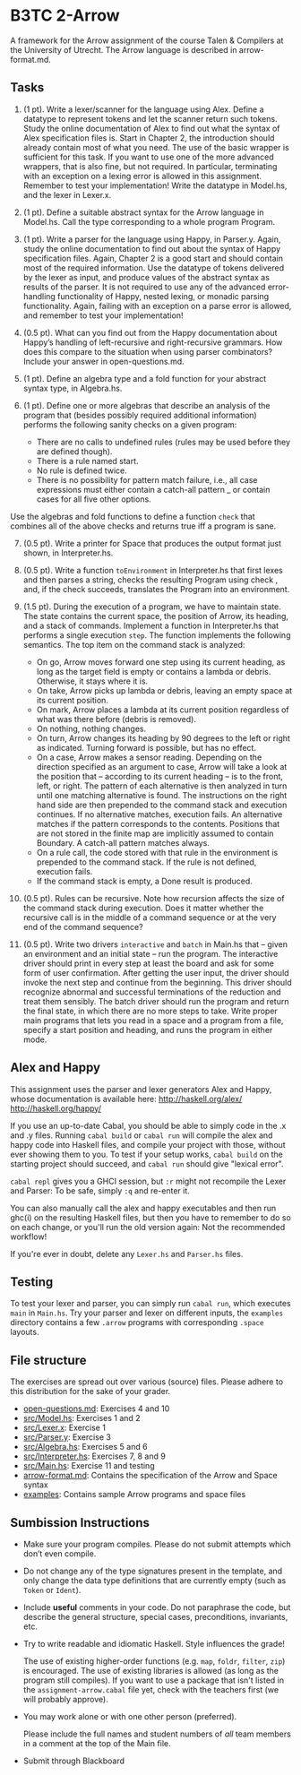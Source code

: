 # B3TC 2-Arrow
A framework for the Arrow assignment of the course Talen & Compilers at the University of Utrecht.
The Arrow language is described in arrow-format.md.

## Tasks

1. (1 pt). 
    Write a lexer/scanner for the language using Alex. Define a datatype to
    represent tokens and let the scanner return such tokens. Study the online documentation
    of Alex to find out what the syntax of Alex specification files is. Start in Chapter 2,
    the introduction should already contain most of what you need. The use of the basic
    wrapper is sufficient for this task. If you want to use one of the more advanced wrappers,
    that is also fine, but not required. In particular, terminating with an exception on a
    lexing error is allowed in this assignment. Remember to test your implementation!
    Write the datatype in Model.hs, and the lexer in Lexer.x.

2. (1 pt). 
    Define a suitable abstract syntax for the Arrow language in Model.hs. Call
    the type corresponding to a whole program Program.

3. (1 pt). 
    Write a parser for the language using Happy, in Parser.y. Again, study
    the online documentation to find out about the syntax of Happy specification files.
    Again, Chapter 2 is a good start and should contain most of the required information.
    Use the datatype of tokens delivered by the lexer as input, and produce values of the
    abstract syntax as results of the parser. It is not required to use any of the advanced
    error-handling functionality of Happy, nested lexing, or monadic parsing functionality.
    Again, failing with an exception on a parse error is allowed, and remember to test your
    implementation!

4. (0.5 pt). 
    What can you find out from the Happy documentation about Happy’s
    handling of left-recursive and right-recursive grammars. How does this compare to the
    situation when using parser combinators? Include your answer in open-questions.md.

5. (1 pt). 
  Define an algebra type and a fold function for your abstract syntax type, in Algebra.hs.

6. (1 pt). 
  Define one or more algebras that describe an analysis of the program that
  (besides possibly required additional information) performs the following sanity checks
  on a given program:
    * There are no calls to undefined rules (rules may be used before they are defined though).
    * There is a rule named start.
    * No rule is defined twice.
    * There is no possibility for pattern match failure, i.e., all case expressions must 
      either contain a catch-all pattern _ or contain cases for all five other options.
  
  Use the algebras and fold functions to define a function
  `check` that combines all of the above checks and returns true iff a program is sane.

7. (0.5 pt). 
  Write a printer for Space that produces the output format just shown, in Interpreter.hs.

8. (0.5 pt). 
  Write a function `toEnvironment` in Interpreter.hs that first lexes and then parses a string, 
  checks the resulting Program using check , and, if the check succeeds, 
  translates the Program into an environment.

9. (1.5 pt). 
  During the execution of a program, we have to maintain state. The state
  contains the current space, the position of Arrow, its heading, and a stack of commands.
  Implement a function in Interpreter.hs that performs a single execution `step`.
  The function implements the following semantics. The top item on the command stack
  is analyzed:
    * On go, Arrow moves forward one step using its current heading, as long as the
      target field is empty or contains a lambda or debris. Otherwise, it stays where it
      is.
    * On take, Arrow picks up lambda or debris, leaving an empty space at its current
      position.
    * On mark, Arrow places a lambda at its current position regardless of what was
      there before (debris is removed).
    * On nothing, nothing changes.
    * On turn, Arrow changes its heading by 90 degrees to the left or right as indicated.
      Turning forward is possible, but has no effect.
    * On a case, Arrow makes a sensor reading. Depending on the direction specified
      as an argument to case, Arrow will take a look at the position that – according to
      its current heading – is to the front, left, or right. The pattern of each alternative
      is then analyzed in turn until one matching alternative is found. The instructions
      on the right hand side are then prepended to the command stack and execution
      continues. If no alternative matches, execution fails. An alternative matches if the
      pattern corresponds to the contents. Positions that are not stored in the finite map
      are implicitly assumed to contain Boundary. A catch-all pattern matches always.
    * On a rule call, the code stored with that rule in the environment is prepended to
      the command stack. If the rule is not defined, execution fails.
    * If the command stack is empty, a Done result is produced.

10. (0.5 pt). 
  Rules can be recursive. Note how recursion affects the size of the command
  stack during execution. Does it matter whether the recursive call is in the middle
  of a command sequence or at the very end of the command sequence?

11. (0.5 pt). 
  Write two drivers `interactive` and `batch` in Main.hs that – given an environment and 
  an initial state – run the program. The interactive driver should print in every step at 
  least the board and ask for some form of user confirmation. After getting the user input, 
  the driver should invoke the next step and continue from the beginning. This driver should 
  recognize abnormal and successful terminations of the reduction and treat them sensibly. 
  The batch driver should run the program and return the final state, in which there are no 
  more steps to take. Write proper main programs that lets you read in a space and a program 
  from a file, specify a start position and heading, and runs the program in either mode.


## Alex and Happy
This assignment uses the parser and lexer generators Alex and Happy, 
whose documentation is available here:
http://haskell.org/alex/
http://haskell.org/happy/

If you use an up-to-date Cabal, you should be able to simply code in the .x and .y files.
Running `cabal build` or `cabal run` will compile the alex and happy code into Haskell
files, and compile your project with those, without ever showing them to you.
To test if your setup works, `cabal build` on the starting project should succeed, and `cabal run` should give "lexical error".

`cabal repl` gives you a GHCI session, but `:r` might not recompile the Lexer and Parser:
To be safe, simply `:q` and re-enter it.

You can also manually call the alex and happy executables and then run ghc(i) 
on the resulting Haskell files, but then you have to remember to do so on each change, 
or you'll run the old version again: Not the recommended workflow!

If you're ever in doubt, delete any `Lexer.hs` and `Parser.hs` files.

## Testing
To test your lexer and parser, you can simply run `cabal run`, which executes `main` in `Main.hs`.
Try your parser and lexer on different inputs, the `examples` directory contains a few `.arrow` programs with corresponding `.space` layouts.

## File structure
The exercises are spread out over various (source) files. Please adhere to this distribution for the sake of your grader.
 - [open-questions.md](open-questions.md): Exercises 4 and 10
 - [src/Model.hs](src/Model.hs): Exercises 1 and 2
 - [src/Lexer.x](src/Lexer.x): Exercise 1
 - [src/Parser.y](src/Parser.y): Exercise 3
 - [src/Algebra.hs](src/Algebra.hs): Exercises 5 and 6
 - [src/Interpreter.hs](src/Interpreter.hs): Exercises 7, 8 and 9
 - [src/Main.hs](src/Main.hs): Exercise 11 and testing
 - [arrow-format.md](arrow-format.md): Contains the specification of the Arrow and Space syntax
 - [examples](examples): Contains sample Arrow programs and space files

## Sumbission Instructions

* Make sure your program compiles.
  Please do not submit attempts which don’t even compile.

* Do not change any of the type signatures present in the template,
  and only change the data type definitions that are currently empty
  (such as `Token` or `Ident`).

* Include **useful** comments in your code.
  Do not paraphrase the code,
  but describe the general structure, special cases, preconditions, invariants, etc.

* Try to write readable and idiomatic Haskell.
  Style influences the grade!

    The use of existing higher-order functions (e.g. `map`, `foldr`, `filter`, `zip`) is encouraged.
    The use of existing libraries is allowed (as long as the program still compiles).
    If you want to use a package that isn't listed in the `assignment-arrow.cabal` file yet, check with the teachers first (we will probably approve).

* You may work alone or with one other person (preferred).

  Please include the full names and student numbers of *all* team members in a comment at the top of the Main file.

* Submit through Blackboard
